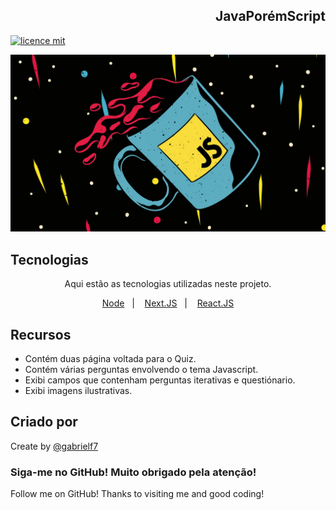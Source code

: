 <div align="right">
  
  <h2>JavaPorémScript</h2>
  
</div>

[![licence mit](https://img.shields.io/badge/licence-MIT-yellow.svg)](https://github.com/gabrielf7/javaporemscript/blob/main/LICENSE)

![Background do Projeto](https://github.com/gabrielf7/javaporemscript/blob/main/src/assets/cafejs-web.jpg)

## Tecnologias 

<div align="center">
  
  <p> Aqui estão as tecnologias utilizadas neste projeto. </p>
  
</div>
 
<p align="center">
  <a href="https://nodejs.org/en/download/">Node</a>&nbsp;&nbsp;&nbsp;|&nbsp;&nbsp;&nbsp;
  <a href="https://nextjs.org/">Next.JS</a>&nbsp;&nbsp;&nbsp;|&nbsp;&nbsp;&nbsp;
  <a href="https://reactjs.org">React.JS</a>
</p>

## Recursos
 
  - Contém duas página voltada para o Quiz.
  - Contém várias perguntas envolvendo o tema Javascript.
  - Exibi campos que contenham perguntas iterativas e questiónario.
  - Exibi imagens ilustrativas.

## Criado por 

Create by [@gabrielf7](https://github.com/gabrielf7)

### Siga-me no GitHub! Muito obrigado pela atenção!
Follow me on GitHub! Thanks to visiting me and good coding!
